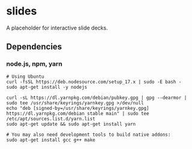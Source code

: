 # slides
A placeholder for interactive slide decks.

## Dependencies

### node.js, npm, yarn

```console
# Using Ubuntu
curl -fsSL https://deb.nodesource.com/setup_17.x | sudo -E bash -
sudo apt-get install -y nodejs

curl -sL https://dl.yarnpkg.com/debian/pubkey.gpg | gpg --dearmor | sudo tee /usr/share/keyrings/yarnkey.gpg >/dev/null
echo "deb [signed-by=/usr/share/keyrings/yarnkey.gpg] https://dl.yarnpkg.com/debian stable main" | sudo tee /etc/apt/sources.list.d/yarn.list
sudo apt-get update && sudo apt-get install yarn

# You may also need development tools to build native addons:
sudo apt-get install gcc g++ make
```
